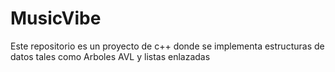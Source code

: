 # MusicVibe
Este repositorio es un proyecto de c++ donde se implementa estructuras de datos tales como Arboles AVL y listas enlazadas
